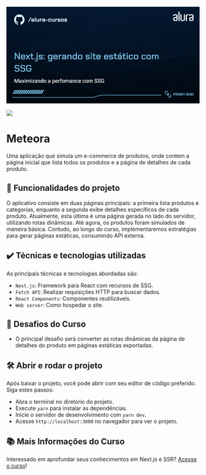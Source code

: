 ![Imagem de capa escrito  Next.js: gerando site estático com SSG, maximizando a performance com SSG](./thumbnail.png)

![](https://img.shields.io/github/license/alura-cursos/android-com-kotlin-personalizando-ui)

# Meteora

Uma aplicação que simula um e-commerce de produtos, onde contem a página inicial que lista todos os produtos e a página de detalhes de cada produto.

## 🔨 Funcionalidades do projeto

O aplicativo consiste em duas páginas principais: a primeira lista produtos e categorias, enquanto a segunda exibe detalhes específicos de cada produto. Atualmente, esta última é uma página gerada no lado do servidor, utilizando rotas dinâmicas. Até agora, os produtos foram simulados de maneira básica. Contudo, ao longo do curso, implementaremos estratégias para gerar páginas estáticas, consumindo API externa.

## ✔️ Técnicas e tecnologias utilizadas

As principais técnicas e tecnologias abordadas são:

- `Next.js`: Framework para React com recursos de SSG.
- `Fetch API`: Realizar requisições HTTP para buscar dados.
- `React Components`: Componentes reutilizáveis.
- `Web server`: Como hospedar o site.

## 🎯 Desafios do Curso

- O principal desafio será converter as rotas dinâmicas da página de detalhes do produto em páginas estáticas exportadas.

## 🛠️ Abrir e rodar o projeto

Após baixar o projeto, você pode abrir com seu editor de código preferido. Siga estes passos:

- Abra o terminal no diretório do projeto.
- Execute `yarn` para instalar as dependências.
- Inicie o servidor de desenvolvimento com `yarn dev`.
- Acesse `http://localhost:3000` no navegador para ver o projeto.

## 📚 Mais Informações do Curso

Interessado em aprofundar seus conhecimentos em Next.js e SSR? [Acesse o curso]()!
